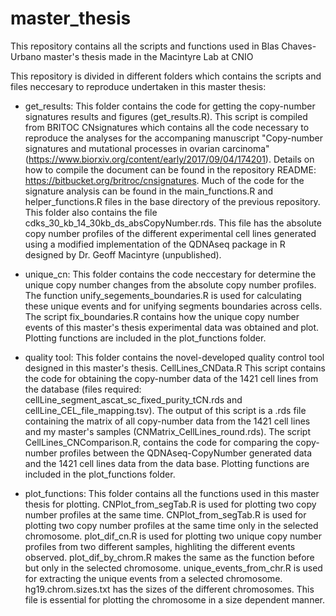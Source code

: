 # master_thesis
This repository contains all the scripts and functions used in Blas Chaves-Urbano master's thesis made in the Macintyre Lab at CNIO

This repository is divided in different folders which contains the scripts and files neccesary to reproduce undertaken in this master thesis:

- get_results: This folder contains the code for getting the copy-number signatures results and figures (get_results.R). This script is compiled from BRITOC CNsignatures which contains all the code necessary to reproduce the analyses for the accompaning manuscript "Copy-number signatures and mutational processes in ovarian carcinoma" (https://www.biorxiv.org/content/early/2017/09/04/174201). Details on how to compile the document can be found in the repository README: https://bitbucket.org/britroc/cnsignatures. Much of the code for the signature analysis can be found in the main_functions.R and helper_functions.R files in the base directory of the previous repository. This folder also contains the file cdks_30_kb_14_30kb_ds_absCopyNumber.rds. This file has the absolute copy number profiles of the different experimental cell lines generated using a modified implementation of the QDNAseq package in R designed by Dr. Geoff Macintyre (unpublished).

- unique_cn: This folder contains the code neccestary for determine the unique copy number changes from the absolute copy number profiles. The function unify_segements_boundaries.R is used for calculating these unique events and for unifying segments boundaries across cells. The script fix_boundaries.R contains how the unique copy number events of this master's thesis experimental data was obtained and plot. Plotting functions are included in the plot_functions folder.

- quality tool: This folder contains the novel-developed quality control tool designed in this master's thesis. CellLines_CNData.R This script contains the code for obtaining the copy-number data of the 1421 cell lines from the database (files required: cellLine_segment_ascat_sc_fixed_purity_tCN.rds and cellLine_CEL_file_mapping.tsv). The output of this script is a .rds file containing the matrix of all copy-number data from the 1421 cell lines and my master's samples (CNMatrix_CellLines_round.rds). The script CellLines_CNComparison.R, contains the code for comparing the copy-number profiles between the QDNAseq-CopyNumber generated data and the 1421 cell lines data from the data base. Plotting functions are included in the plot_functions folder. 

- plot_functions: This folder contains all the functions used in this master thesis for plotting. CNPlot_from_segTab.R is used for plotting two copy number profiles at the same time. CNPlot_from_segTab.R is used for plotting two copy number profiles at the same time only in the selected chromosome. plot_dif_cn.R is used for plotting two unique copy number profiles from two different samples, highliting the different events observed. plot_dif_by_chrom.R makes the same as the function before but only in the selected chromosome. unique_events_from_chr.R is used for extracting the unique events from a selected chromosome. hg19.chrom.sizes.txt has the sizes of the different chromosomes. This file is essential for plotting the chromosome in a size dependent manner.

 
